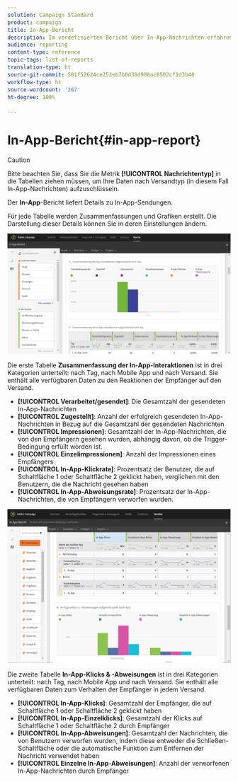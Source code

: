 ```yaml
---
solution: Campaign Standard
product: campaign
title: In-App-Bericht
description: Im vordefinierten Bericht über In-App-Nachrichten erfahren Sie über die Wirkung Ihrer In-App-Nachrichten.
audience: reporting
content-type: reference
topic-tags: list-of-reports
translation-type: ht
source-git-commit: 501f52624ce253eb7b0d36d908ac8502cf1d3b48
workflow-type: ht
source-wordcount: '267'
ht-degree: 100%

---
```



# In-App-Bericht{#in-app-report}

>[!CAUTION]
>
>Bitte beachten Sie, dass Sie die Metrik **[!UICONTROL Nachrichtentyp]** in die Tabellen ziehen müssen, um Ihre Daten nach Versandtyp (in diesem Fall In-App-Nachrichten) aufzuschlüsseln.

Der **In-App**-Bericht liefert Details zu In-App-Sendungen.

Für jede Tabelle werden Zusammenfassungen und Grafiken erstellt. Die Darstellung dieser Details können Sie in deren Einstellungen ändern.

![](assets/inapp_report.png)

Die erste Tabelle **Zusammenfassung der In-App-Interaktionen** ist in drei Kategorien unterteilt: nach Tag, nach Mobile App und nach Versand. Sie enthält alle verfügbaren Daten zu den Reaktionen der Empfänger auf den Versand.

* **[!UICONTROL Verarbeitet/gesendet]**: Die Gesamtzahl der gesendeten In-App-Nachrichten
* **[!UICONTROL Zugestellt]**: Anzahl der erfolgreich gesendeten In-App-Nachrichten in Bezug auf die Gesamtzahl der gesendeten Nachrichten
* **[!UICONTROL Impressionen]**: Gesamtzahl der In-App-Nachrichten, die von den Empfängern gesehen wurden, abhängig davon, ob die Trigger-Bedingung erfüllt worden ist.
* **[!UICONTROL Einzelimpressionen]**: Anzahl der Impressionen eines Empfängers
* **[!UICONTROL In-App-Klickrate]**: Prozentsatz der Benutzer, die auf Schaltfläche 1 oder Schaltfläche 2 geklickt haben, verglichen mit den Benutzern, die die Nachricht gesehen haben
* **[!UICONTROL In-App-Abweisungsrate]**: Prozentsatz der In-App-Nachrichten, die von Empfängern verworfen wurden.

![](assets/inapp_report_1.png)

Die zweite Tabelle **In-App-Klicks &amp; -Abweisungen** ist in drei Kategorien unterteilt: nach Tag, nach Mobile App und nach Versand. Sie enthält alle verfügbaren Daten zum Verhalten der Empfänger in jedem Versand.

* **[!UICONTROL In-App-Klicks]**: Gesamtzahl der Empfänger, die auf Schaltfläche 1 oder Schaltfläche 2 geklickt haben
* **[!UICONTROL In-App-Einzelklicks]**: Gesamtzahl der Klicks auf Schaltfläche 1 oder Schaltfläche 2 durch Empfänger
* **[!UICONTROL In-App-Abweisungen]**: Gesamtzahl der Nachrichten, die von Benutzern verworfen wurden, indem diese entweder die Schließen-Schaltfläche oder die automatische Funktion zum Entfernen der Nachricht verwendet haben
* **[!UICONTROL Einzelne In-App-Abweisungen]**: Anzahl der verworfenen In-App-Nachrichten durch Empfänger

